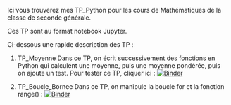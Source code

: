 Ici vous trouverez mes TP_Python pour les cours de Mathématiques de la classe de seconde générale.

Ces TP sont au format notebook Jupyter.

Ci-dessous une rapide description des TP : 

1. TP_Moyenne
Dans ce TP, on écrit successivement des fonctions en Python qui calculent une moyenne, puis une moyenne pondérée, puis on ajoute un test. Pour tester ce TP, cliquer ici : [![Binder](https://mybinder.org/badge_logo.svg)](https://mybinder.org/v2/gh/ysalaun1/Math2nde/master?filepath=TP_Python%2FTP_Moyenne.ipynb)

2. TP_Boucle_Bornee
Dans ce TP, on manipule la boucle for et la fonction range() : [![Binder](https://mybinder.org/badge_logo.svg)](https://mybinder.org/v2/gh/ysalaun1/Math2nde/master?filepath=TP_Python%2FTP_Boucle_bornee.ipynb)
